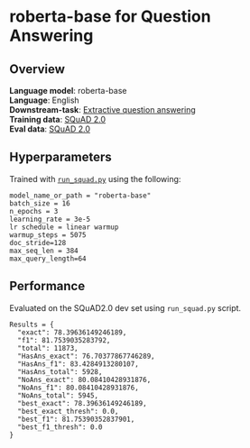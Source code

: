 # roberta-base for Question Answering

## Overview

**Language model**: roberta-base \
**Language**: English \
**Downstream-task**: [Extractive question answering](https://huggingface.co/transformers/v3.2.0/task_summary.html#extractive-question-answering) \
**Training data**: [SQuAD 2.0](https://rajpurkar.github.io/SQuAD-explorer/)  \
**Eval data**: [SQuAD 2.0](https://rajpurkar.github.io/SQuAD-explorer/)

## Hyperparameters
Trained with [`run_squad.py`](https://github.com/huggingface/transformers/blob/v2.11.0/examples/question-answering/run_squad.py) using the following: 
```
model_name_or_path = "roberta-base"
batch_size = 16
n_epochs = 3
learning_rate = 3e-5
lr schedule = linear warmup
warmup_steps = 5075
doc_stride=128
max_seq_len = 384
max_query_length=64
```

## Performance
Evaluated on the SQuAD2.0 dev set using `run_squad.py` script.
```
Results = {
  "exact": 78.39636149246189, 
  "f1": 81.7539035283792, 
  "total": 11873, 
  "HasAns_exact": 76.70377867746289, 
  "HasAns_f1": 83.4284913280107, 
  "HasAns_total": 5928, 
  "NoAns_exact": 80.08410428931876, 
  "NoAns_f1": 80.08410428931876, 
  "NoAns_total": 5945, 
  "best_exact": 78.39636149246189, 
  "best_exact_thresh": 0.0, 
  "best_f1": 81.75390352837901, 
  "best_f1_thresh": 0.0
}

```
